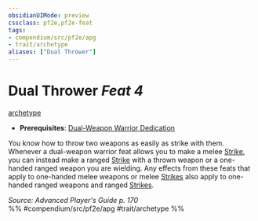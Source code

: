 ```yaml
---
obsidianUIMode: preview
cssclass: pf2e,pf2e-feat
tags:
- compendium/src/pf2e/apg
- trait/archetype
aliases: ["Dual Thrower"]
---
```

# Dual Thrower  *Feat 4*  
[archetype](/rules/traits/archetype.md)  

- **Prerequisites**: [Dual-Weapon Warrior Dedication](/compendium/feats/dual-weapon-warrior-dedication-apg.md)

You know how to throw two weapons as easily as strike with them. Whenever a dual-weapon warrior feat allows you to make a melee [Strike](/rules/actions/strike.md), you can instead make a ranged [Strike](/rules/actions/strike.md) with a thrown weapon or a one-handed ranged weapon you are wielding. Any effects from these feats that apply to one-handed melee weapons or melee [Strikes](/rules/actions/strike.md) also apply to one-handed ranged weapons and ranged [Strikes](/rules/actions/strike.md).

*Source: Advanced Player's Guide p. 170*  
%% #compendium/src/pf2e/apg #trait/archetype %%
